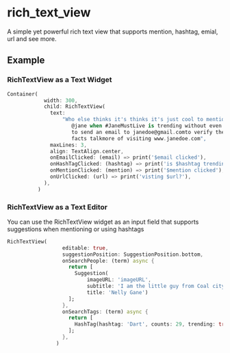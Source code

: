 # rich_text_view

A simple yet powerful rich text view that supports mention, hashtag, emial, url and see more.

## Example

###  RichTextView as a Text Widget
```dart
Container(
            width: 300,
            child: RichTextView(
              text:
                  "Who else thinks it's thinks it's just cool to mention
                     @jane when #JaneMustLive is trending without even trying
                     to send an email to janedoe@gmail.comto verify the 
                     facts talkmore of visiting www.janedoe.com",
              maxLines: 3,
              align: TextAlign.center,
              onEmailClicked: (email) => print('$email clicked'),
              onHashTagClicked: (hashtag) => print('is $hashtag trending?'),
              onMentionClicked: (mention) => print('$mention clicked'),
              onUrlClicked: (url) => print('visting $url?'),
            ),
          )
```
### RichTextView as a Text Editor

You can use the RichTextView widget as an input field that supports suggestions when  mentioning or using hashtags

```dart
RichTextView(
                  editable: true,
                  suggestionPosition: SuggestionPosition.bottom,
                  onSearchPeople: (term) async {
                    return [
                      Suggestion(
                          imageURL: 'imageURL',
                          subtitle: 'I am the little guy from Coal city',
                          title: 'Nelly Gane')
                    ];
                  },
                  onSearchTags: (term) async {
                    return [
                      HashTag(hashtag: 'Dart', counts: 29, trending: true)
                    ];
                  },
                )
```


